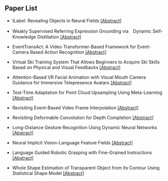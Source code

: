 ## Paper List

- ILabel: Revealing Objects in Neural Fields
[[Abstract]](https://events.infovaya.com/presentation?id=103715)

- Weakly Supervised Referring Expression Grounding via　Dynamic Self-Knowledge Distillation
[[Abstract]](https://events.infovaya.com/presentation?id=103718)

- EventTransAct: A Video Transformer-Based Framework for Event-Camera Based Action Recognition
[[Abstract]](https://events.infovaya.com/presentation?id=103721)

- Virtual Ski Training System That Allows Beginners to Acquire Ski Skills Based on Physical and Visual Feedbacks
[[Abstract]](https://events.infovaya.com/presentation?id=103724)

- Attention-Based VR Facial Animation with Visual Mouth Camera Guidance for Immersive Telepresence Avatars
[[Abstract]](https://events.infovaya.com/presentation?id=103727)

- Test-Time Adaptation for Point Cloud Upsampling Using Meta-Learning
[[Abstract]](https://events.infovaya.com/presentation?id=103730)

- Revisiting Event-Based Video Frame Interpolation
[[Abstract]](https://events.infovaya.com/presentation?id=103733)

- Revisiting Deformable Convolution for Depth Completion
[[Abstract]](https://events.infovaya.com/presentation?id=103736)

- Long-Distance Gesture Recognition Using Dynamic Neural Networks
[[Abstract]](https://events.infovaya.com/presentation?id=103739)

- Neural Implicit Vision-Language Feature Fields
[[Abstract]](https://events.infovaya.com/presentation?id=103742)

- Language Guided Robotic Grasping with Fine-Grained Instructions
[[Abstract]](https://events.infovaya.com/presentation?id=103745)

- Whole Shape Estimation of Transparent Object from Its Contour Using Statistical Shape Model
[[Abstract]](https://events.infovaya.com/presentation?id=103748)

